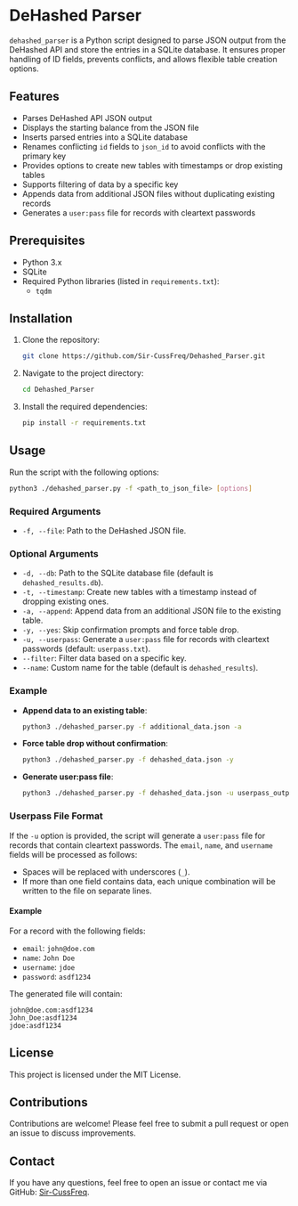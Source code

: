 # DeHashed Parser

`dehashed_parser` is a Python script designed to parse JSON output from the DeHashed API and store the entries in a SQLite database. It ensures proper handling of ID fields, prevents conflicts, and allows flexible table creation options.

## Features

- Parses DeHashed API JSON output
- Displays the starting balance from the JSON file
- Inserts parsed entries into a SQLite database
- Renames conflicting `id` fields to `json_id` to avoid conflicts with the primary key
- Provides options to create new tables with timestamps or drop existing tables
- Supports filtering of data by a specific key
- Appends data from additional JSON files without duplicating existing records
- Generates a `user:pass` file for records with cleartext passwords

## Prerequisites

- Python 3.x
- SQLite
- Required Python libraries (listed in `requirements.txt`):
  - `tqdm`

## Installation

1. Clone the repository:

   ```bash
   git clone https://github.com/Sir-CussFreq/Dehashed_Parser.git
   ```

2. Navigate to the project directory:

   ```bash
   cd Dehashed_Parser
   ```

3. Install the required dependencies:

   ```bash
   pip install -r requirements.txt
   ```

## Usage

Run the script with the following options:

   ```bash
   python3 ./dehashed_parser.py -f <path_to_json_file> [options]
   ```

### Required Arguments

- `-f, --file`: Path to the DeHashed JSON file.

### Optional Arguments

- `-d, --db`: Path to the SQLite database file (default is `dehashed_results.db`).
- `-t, --timestamp`: Create new tables with a timestamp instead of dropping existing ones.
- `-a, --append`: Append data from an additional JSON file to the existing table.
- `-y, --yes`: Skip confirmation prompts and force table drop.
- `-u, --userpass`: Generate a `user:pass` file for records with cleartext passwords (default: `userpass.txt`).
- `--filter`: Filter data based on a specific key.
- `--name`: Custom name for the table (default is `dehashed_results`).

### Example

- **Append data to an existing table**:

   ```bash
   python3 ./dehashed_parser.py -f additional_data.json -a
   ```

- **Force table drop without confirmation**:

   ```bash
   python3 ./dehashed_parser.py -f dehashed_data.json -y
   ```

- **Generate user:pass file**:

   ```bash
   python3 ./dehashed_parser.py -f dehashed_data.json -u userpass_output.txt
   ```

### Userpass File Format

If the `-u` option is provided, the script will generate a `user:pass` file for records that contain cleartext passwords. The `email`, `name`, and `username` fields will be processed as follows:
- Spaces will be replaced with underscores (`_`).
- If more than one field contains data, each unique combination will be written to the file on separate lines.

#### Example

For a record with the following fields:
- `email`: `john@doe.com`
- `name`: `John Doe`
- `username`: `jdoe`
- `password`: `asdf1234`

The generated file will contain:
```
john@doe.com:asdf1234
John_Doe:asdf1234
jdoe:asdf1234
```

## License

This project is licensed under the MIT License.

## Contributions

Contributions are welcome! Please feel free to submit a pull request or open an issue to discuss improvements.

## Contact

If you have any questions, feel free to open an issue or contact me via GitHub: [Sir-CussFreq](https://github.com/Sir-CussFreq/Dehashed_Parser).
